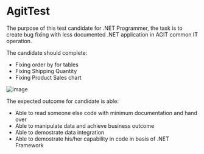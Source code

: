 # AgitTest

The purpose of this test candidate for .NET Programmer, the task is to create bug fixing with less documented .NET application in AGIT common IT operation.

The candidate should complete:
- Fixing order by for tables
- Fixing Shipping Quantity
- Fixing Product Sales chart

![image](https://user-images.githubusercontent.com/82074464/232350330-3f4d8251-07e9-4156-bb56-75909d6ffb4d.png)

The expected outcome for candidate is able:
- Able to read someone else code with minimum documentation and hand over
- Able to manipulate data and achieve business outcome
- Able to demostrate data integration
- Able to demostrate his/her capability in code in basis of .NET Framework
